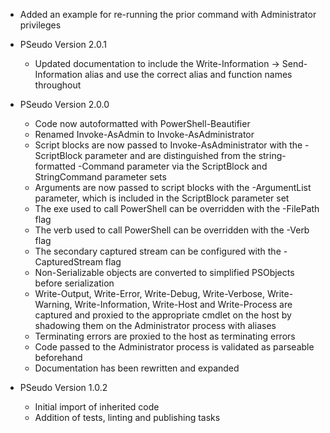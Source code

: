   - Added an example for re-running the prior command with Administrator privileges

* PSeudo Version 2.0.1
  - Updated documentation to include the Write-Information -> Send-Information alias and use the correct alias and function names throughout

* PSeudo Version 2.0.0
  - Code now autoformatted with PowerShell-Beautifier
  - Renamed Invoke-AsAdmin to Invoke-AsAdministrator
  - Script blocks are now passed to Invoke-AsAdministrator with the -ScriptBlock parameter and are distinguished from the string-formatted -Command parameter via the ScriptBlock and StringCommand parameter sets
  - Arguments are now passed to script blocks with the -ArgumentList parameter, which is included in the ScriptBlock parameter set
  - The exe used to call PowerShell can be overridden with the -FilePath flag
  - The verb used to call PowerShell can be overridden with the -Verb flag
  - The secondary captured stream can be configured with the -CapturedStream flag
  - Non-Serializable objects are converted to simplified PSObjects before serialization
  - Write-Output, Write-Error, Write-Debug, Write-Verbose, Write-Warning, Write-Information, Write-Host and Write-Process are captured and proxied to the appropriate cmdlet on the host by shadowing them on the Administrator process with aliases
  - Terminating errors are proxied to the host as terminating errors
  - Code passed to the Administrator process is validated as parseable beforehand
  - Documentation has been rewritten and expanded


* PSeudo Version 1.0.2
  - Initial import of inherited code
  - Addition of tests, linting and publishing tasks